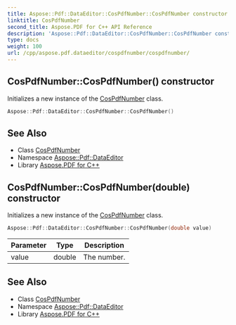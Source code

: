 ```yaml
---
title: Aspose::Pdf::DataEditor::CosPdfNumber::CosPdfNumber constructor
linktitle: CosPdfNumber
second_title: Aspose.PDF for C++ API Reference
description: 'Aspose::Pdf::DataEditor::CosPdfNumber::CosPdfNumber constructor. Initializes a new instance of the CosPdfNumber class in C++.'
type: docs
weight: 100
url: /cpp/aspose.pdf.dataeditor/cospdfnumber/cospdfnumber/
---
```

## CosPdfNumber::CosPdfNumber() constructor


Initializes a new instance of the [CosPdfNumber](../) class.

```cpp
Aspose::Pdf::DataEditor::CosPdfNumber::CosPdfNumber()
```

## See Also

* Class [CosPdfNumber](../)
* Namespace [Aspose::Pdf::DataEditor](../../)
* Library [Aspose.PDF for C++](../../../)
## CosPdfNumber::CosPdfNumber(double) constructor


Initializes a new instance of the [CosPdfNumber](../) class.

```cpp
Aspose::Pdf::DataEditor::CosPdfNumber::CosPdfNumber(double value)
```


| Parameter | Type | Description |
| --- | --- | --- |
| value | double | The number. |

## See Also

* Class [CosPdfNumber](../)
* Namespace [Aspose::Pdf::DataEditor](../../)
* Library [Aspose.PDF for C++](../../../)
